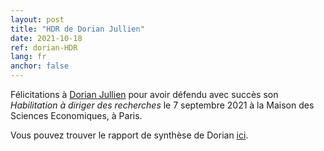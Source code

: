 ```yaml
---
layout: post
title: "HDR de Dorian Jullien"
date: 2021-10-18
ref: dorian-HDR
lang: fr
anchor: false
---
```


Félicitations à [Dorian Jullien](/dorian-jullien) pour avoir défendu avec succès son *Habilitation à diriger des recherches* le 7 septembre 2021 à la Maison des Sciences Economiques, à Paris.

Vous pouvez trouver le rapport de synthèse de Dorian [ici](/assets/pdf/dorian-HDR.pdf).
